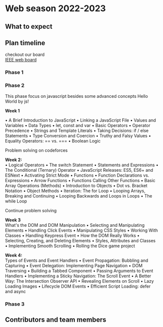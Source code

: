 # Web season 2022-2023


## What to expect

## Plan timeline
checkout our board <br/>
<a href="https://blue-temper-268.notion.site/IEEE-Web-Team-729110cfd90a45a8be5ccba0d2f6f59e">IEEE web board</a>

### Phase 1


### Phase 2 
This phase focus on javascript besides some advanced concepts
Hello World by js!

<strong>Week 1 </strong> </br>

• A Brief Introduction to JavaScript
• Linking a JavaScript File
• Values and Variables
• Data Types
• let, const and var
• Basic Operators
• Operator Precedence
• Strings and Template Literals
• Taking Decisions: if / else Statements
• Type Conversion and Coercion
• Truthy and Falsy Values
• Equality Operators: == vs. ===
• Boolean Logic

Problem solving on codeforces

<strong>Week 2: </strong></br>
• Logical Operators
• The switch Statement
• Statements and Expressions
• The Conditional (Ternary) Operator
• JavaScript Releases: ES5, ES6+ and ESNext
• Activating Strict Mode
• Functions
• Function Declarations vs. Expressions
• Arrow Functions
• Functions Calling Other Functions
• Basic Array Operations (Methods)
• Introduction to Objects
• Dot vs. Bracket Notation
• Object Methods
• Iteration: The for Loop
• Looping Arrays, Breaking and Continuing
• Looping Backwards and Loops in Loops
• The while Loop

Continue problem solving 

<strong>Week 3 </strong></br>
What's the DOM and DOM Manipulation
• Selecting and Manipulating Elements
• Handling Click Events
• Manipulating CSS Styles
• Working With Classes
• Handling Keypress Event
• How the DOM Really Works
• Selecting, Creating, and Deleting Elements
• Styles, Attributes and Classes
• Implementing Smooth Scrolling
• Rolling the Dice game project

<strong>Week 4:</strong></br>
Types of Events and Event Handlers
• Event Propagation: Bubbling and Capturing
• Event Delegation: Implementing Page Navigation
• DOM Traversing
• Building a Tabbed Component
• Passing Arguments to Event Handlers
• Implementing a Sticky Navigation: The Scroll Event
• A Better Way: The Intersection Observer API
• Revealing Elements on Scroll
• Lazy Loading Images
• Lifecycle DOM Events
• Efficient Script Loading: defer and async
### Phase 3
## Contributors and team members


